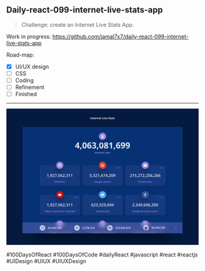 ## Daily-react-099-internet-live-stats-app

> Challenge: create an Internet Live Stats App.

Work in progress: https://github.com/jamal7x7/daily-react-099-internet-live-stats-app

Road-map:

- [x] UI/UX design
- [ ] CSS
- [ ] Coding
- [ ] Refinement
- [ ] Finished

---

![Alt text](src/images/daily-react-099-internet-live-stats-app.png?raw=true "App UI")



#100DaysOfReact #100DaysOfCode #dailyReact #javascript #react #reactjs #UIDesign #UIUX #UIUXDesign
